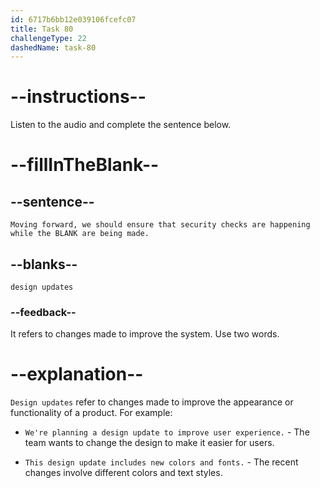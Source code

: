 ```yaml
---
id: 6717b6bb12e039106fcefc07
title: Task 80
challengeType: 22
dashedName: task-80
---
```


<!--
AUDIO REFERENCE:
Jake: Agreed. Moving forward, we should ensure that security checks are happening while the design updates are being made.
-->

# --instructions--

Listen to the audio and complete the sentence below.

# --fillInTheBlank--

## --sentence--

`Moving forward, we should ensure that security checks are happening while the BLANK are being made.`

## --blanks--

`design updates`

### --feedback--

It refers to changes made to improve the system. Use two words.

# --explanation--

`Design updates` refer to changes made to improve the appearance or functionality of a product. For example:

- `We're planning a design update to improve user experience.` - The team wants to change the design to make it easier for users.

- `This design update includes new colors and fonts.` - The recent changes involve different colors and text styles.

